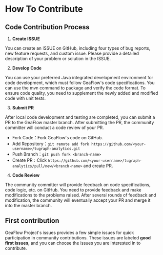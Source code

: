 # How To Contribute

## Code Contribution Process

1. **Create ISSUE**
   
You can create an ISSUE on GitHub, including four types of bug reports, new feature requests, and custom issue. Please provide a detailed description of your problem or solution in the ISSUE.

2. **Develop Code**
   
You can use your preferred Java integrated development environment for code development, which must follow GeaFlow's code specifications. You can use the mvn command to package and verify the code format. To ensure code quality, you need to supplement the newly added and modified code with unit tests.

3. **Submit PR**
   
After local code development and testing are completed, you can submit a PR to the GeaFlow master branch. After submitting the PR, the community committer will conduct a code review of your PR.
* Fork Code：Fork GeaFlow's code on GitHub.
* Add Repository：`git remote add fork https://github.com/<your-username>/tugraph-analytics.git`
* Push Branch：`git push fork <branch-name>`
* Create PR：Click `https://github.com/<your-username>/tugraph-analytics/pull/new/<branch-name>` and create PR.

4. **Code Review**

The community committer will provide feedback on code specifications, code logic, etc. on GitHub. You need to provide feedback and make modifications to the problems raised. After several rounds of feedback and modification, the community will eventually accept your PR and merge it into the master branch.

## First contribution

GeaFlow Project's issues provides a few simple issues for quick participation in community contributions. These 
issues are labeled **good first issues**, and you can choose the issues you are interested in to contribute.